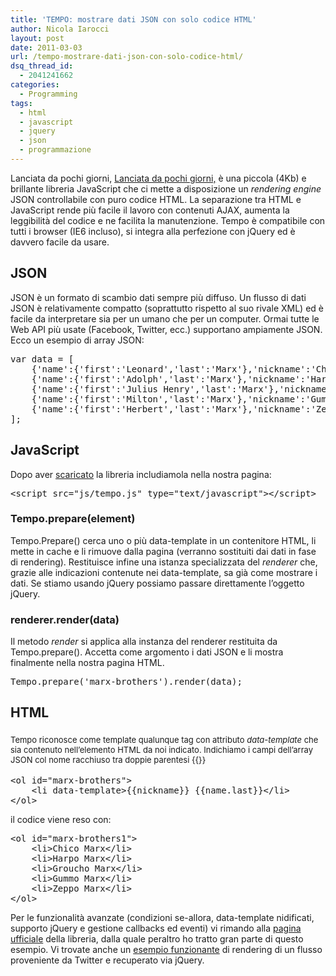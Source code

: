 ```yaml
---
title: 'TEMPO: mostrare dati JSON con solo codice HTML'
author: Nicola Iarocci
layout: post
date: 2011-03-03
url: /tempo-mostrare-dati-json-con-solo-codice-html/
dsq_thread_id:
  - 2041241662
categories:
  - Programming
tags:
  - html
  - javascript
  - jquery
  - json
  - programmazione
---
```

<img class="alignright size-full wp-image-1311" title="JSON" src="http://i0.wp.com/nicolaiarocci.com/wp-content/uploads/json.gif?fit=192%2C119" alt="" srcset="http://i0.wp.com/nicolaiarocci.com/wp-content/uploads/json.gif?w=192 192w, http://i0.wp.com/nicolaiarocci.com/wp-content/uploads/json.gif?resize=150%2C92 150w" sizes="(max-width: 192px) 100vw, 192px" data-recalc-dims="1" />Lanciata da pochi giorni, [<img class="alignright size-full wp-image-1311" title="JSON" src="http://i0.wp.com/nicolaiarocci.com/wp-content/uploads/json.gif?fit=192%2C119" alt="" srcset="http://i0.wp.com/nicolaiarocci.com/wp-content/uploads/json.gif?w=192 192w, http://i0.wp.com/nicolaiarocci.com/wp-content/uploads/json.gif?resize=150%2C92 150w" sizes="(max-width: 192px) 100vw, 192px" data-recalc-dims="1" />Lanciata da pochi giorni,][1] è una piccola (4Kb) e brillante libreria JavaScript che ci mette a disposizione un _rendering engine_ JSON controllabile con puro codice HTML. La separazione tra HTML e JavaScript rende più facile il lavoro con contenuti AJAX, aumenta la leggibilità del codice e ne facilita la manutenzione. Tempo è compatibile con tutti i browser (IE6 incluso), si integra alla perfezione con jQuery ed è davvero facile da usare.

## JSON

JSON è un formato di scambio dati sempre più diffuso. Un flusso di dati JSON è relativamente compatto (soprattutto rispetto al suo rivale XML) ed è facile da interpretare sia per un umano che per un computer. Ormai tutte le Web API più usate (Facebook, Twitter, ecc.) supportano ampiamente JSON. Ecco un esempio di array JSON:<!--more-->

<pre class="brush:js">var data = [
	{'name':{'first':'Leonard','last':'Marx'},'nickname':'Chico','born':'March 21, 1887','actor': true,'solo_endeavours':[{'title':'Papa Romani'}]},
	{'name':{'first':'Adolph','last':'Marx'},'nickname':'Harpo','born':'November 23, 1888','actor':true,'solo_endeavours':[{'title':'Too Many Kisses','rating':'favourite'},{'title':'Stage Door Canteen'}]},
	{'name':{'first':'Julius Henry','last':'Marx'},'nickname':'Groucho','born': 'October 2, 1890','actor':true,'solo_endeavours':[{'title':'Copacabana'},{'title':'Mr. Music','rating':'favourite'},{'title':'Double Dynamite'}]},
	{'name':{'first':'Milton','last':'Marx'},'nickname':'Gummo','born':'October 23, 1892'},
	{'name':{'first':'Herbert','last':'Marx'},'nickname':'Zeppo','born':'February 25, 1901','actor':true,'solo_endeavours':[{'title':'A Kiss in the Dark'}]}
];</pre>

## JavaScript

Dopo aver [scaricato][2] la libreria includiamola nella nostra pagina:

<pre class="brush:js">&lt;script src="js/tempo.js" type="text/javascript"&gt;&lt;/script&gt;</pre>

### Tempo.prepare(element)

Tempo.Prepare() cerca uno o più data-template in un contenitore HTML, li mette in cache e li rimuove dalla pagina (verranno sostituiti dai dati in fase di rendering). Restituisce infine una istanza specializzata del _renderer_ che, grazie alle indicazioni contenute nei data-template, sa già come mostrare i dati. Se stiamo usando jQuery possiamo passare direttamente l&#8217;oggetto jQuery.

### renderer.render(data)

Il metodo _render_ si applica alla instanza del renderer restituita da Tempo.prepare(). Accetta come argomento i dati JSON e li mostra finalmente nella nostra pagina HTML.

<pre class="brush:js">Tempo.prepare('marx-brothers').render(data);</pre>

## HTML

### <span style="font-size: 13px; font-weight: normal;">Tempo riconosce come template qualunque tag con attributo <em>data-template </em>che sia contenuto nell&#8217;elemento HTML da noi indicato. Indichiamo i campi dell&#8217;array JSON col nome racchiuso tra doppie parentesi {{}}</span>

 <span style="font-size: 13px; font-weight: normal;"></span>

<pre class="brush:js">&lt;ol id="marx-brothers"&gt;
	&lt;li data-template&gt;{{nickname}} {{name.last}}&lt;/li&gt;
&lt;/ol&gt;</pre>

il codice viene reso con:

<pre class="brush:plain">&lt;ol id="marx-brothers1"&gt;
	&lt;li&gt;Chico Marx&lt;/li&gt;
	&lt;li&gt;Harpo Marx&lt;/li&gt;
	&lt;li&gt;Groucho Marx&lt;/li&gt;
	&lt;li&gt;Gummo Marx&lt;/li&gt;
	&lt;li&gt;Zeppo Marx&lt;/li&gt;
&lt;/ol&gt;</pre>

Per le funzionalità avanzate (condizioni se-allora, data-template nidificati, supporto jQuery e gestione callbacks ed eventi) vi rimando alla [pagina ufficiale][1] della libreria, dalla quale peraltro ho tratto gran parte di questo esempio. Vi trovate anche un [esempio funzionante][3] di rendering di un flusso proveniente da Twitter e recuperato via jQuery.

 [1]: http://tempojs.com/
 [2]: https://github.com/twigkit/tempo/zipball/master
 [3]: http://tempojs.com/examples/twitter
